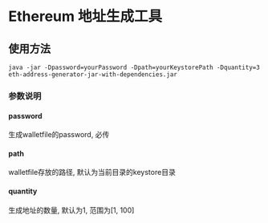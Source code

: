 # Ethereum 地址生成工具
## 使用方法

``` shell
java -jar -Dpassword=yourPassword -Dpath=yourKeystorePath -Dquantity=3 eth-address-generator-jar-with-dependencies.jar
```

### 参数说明
#### password
生成walletfile的password, 必传

#### path
walletfile存放的路径, 默认为当前目录的keystore目录

#### quantity
生成地址的数量, 默认为1, 范围为[1, 100]
